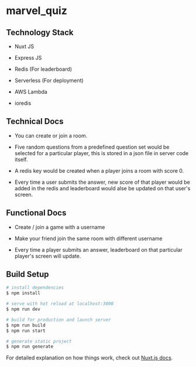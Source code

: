 # marvel_quiz


## Technology Stack

* Nuxt JS

* Express JS

* Redis (For leaderboard)

* Serverless (For deployment)

* AWS Lambda

* ioredis


## Technical Docs

* You can create or join a room.

* Five random questions from a predefined question set would be selected for a particular player, this is stored in a json file in server code itself.

* A redis key would be created when a player joins a room with score 0.

* Every time a user submits the answer, new score of that player would be added in the redis and leaderboard would alse be updated on that user's screen.


## Functional Docs

* Create / join a game with a username

* Make your friend join the same room with different username

* Every time a player submits an answer, leaderboard on that particular player's screen will update.

## Build Setup

```bash
# install dependencies
$ npm install

# serve with hot reload at localhost:3000
$ npm run dev

# build for production and launch server
$ npm run build
$ npm run start

# generate static project
$ npm run generate
```

For detailed explanation on how things work, check out [Nuxt.js docs](https://nuxtjs.org).
